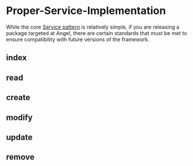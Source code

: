 # Proper-Service-Implementation

While the core [Service pattern](service-basics.md) is relatively simple, if you are releasing a package targeted at Angel, there are certain standards that must be met to ensure compatibility with future versions of the framework.


## index

## read

## create

## modify

## update

## remove

